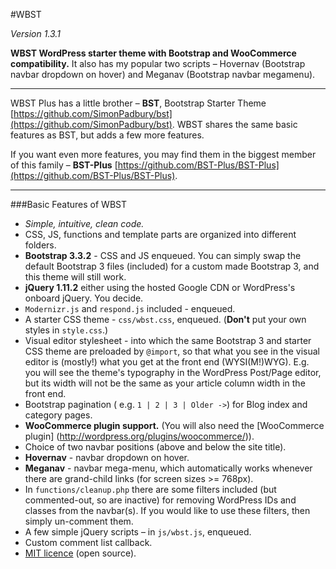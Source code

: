 #WBST

*Version 1.3.1*

**WBST WordPress starter theme with Bootstrap and WooCommerce compatibility.** It also has my popular two scripts – Hovernav (Bootstrap navbar dropdown on hover) and Meganav (Bootstrap navbar megamenu).

-----

WBST Plus has a little brother – **BST**, Bootstrap Starter Theme [https://github.com/SimonPadbury/bst](https://github.com/SimonPadbury/bst). WBST shares the same basic features as BST, but adds a few more features. 

If you want even more features, you may find them in the biggest member of this family – **BST-Plus** [https://github.com/BST-Plus/BST-Plus](https://github.com/BST-Plus/BST-Plus).

-----

###Basic Features of WBST

* *Simple, intuitive, clean code.*
* CSS, JS, functions and template parts are organized into different folders.
* **Bootstrap 3.3.2** - CSS and JS enqueued. You can simply swap the default Bootstrap 3 files (included) for a custom made Bootstrap 3, and this theme will still work.
* **jQuery 1.11.2** either using the hosted Google CDN or WordPress's onboard jQuery. You decide.
* `Modernizr.js` and `respond.js` included - enqueued.
* A starter CSS theme - `css/wbst.css`, enqueued. (**Don't** put your own styles in `style.css`.)
* Visual editor stylesheet - into which the same Bootstrap 3 and starter CSS theme are preloaded by `@import`, so that what you see in the visual editor is (mostly!) what you get at the front end (WYSI(M!)WYG). E.g. you will see the theme's typography in the WordPress Post/Page editor, but its width will not be the same as your article column width in the front end.
* Bootstrap pagination ( e.g. `1 | 2 | 3 | Older ->`) for Blog index and category pages.
* **WooCommerce plugin support.** (You will also need the [WooCommerce plugin] (http://wordpress.org/plugins/woocommerce/)).
* Choice of two navbar positions (above and below the site title).
* **Hovernav** - navbar dropdown on hover.
* **Meganav** - navbar mega-menu, which automatically works whenever there are grand-child links (for screen sizes >= 768px).
* In `functions/cleanup.php` there are some filters included (but commented-out, so are inactive) for removing WordPress IDs and classes from the navbar(s). If you would like to use these filters, then simply un-comment them.
* A few simple jQuery scripts – in `js/wbst.js`, enqueued.
* Custom comment list callback.
* [MIT licence](http://opensource.org/licenses/MIT) (open source).

